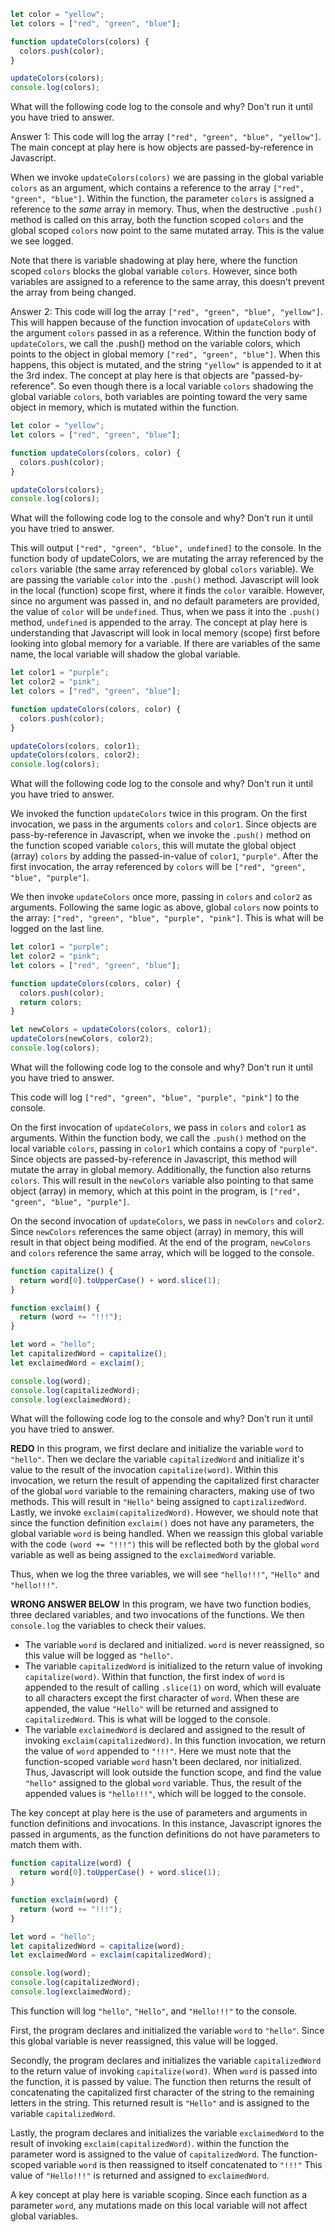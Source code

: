 ```javascript
let color = "yellow";
let colors = ["red", "green", "blue"];

function updateColors(colors) {
  colors.push(color);
}

updateColors(colors);
console.log(colors);
```
What will the following code log to the console and why? Don't run it until you have tried to answer.

Answer 1:
This code will log the array  `["red", "green", "blue", "yellow"]`. The main concept at play here is how objects are passed-by-reference in Javascript. 

When we invoke `updateColors(colors)` we are passing in the global variable `colors` as an argument, which contains a reference to the array `["red", "green", "blue"]`. Within the function, the parameter `colors` is assigned a reference to the *same* array in memory. Thus, when the destructive `.push()` method is called on this array, both the function scoped `colors` and the global scoped `colors` now point to the same mutated array. This is the value we see logged.

Note that there is variable shadowing at play here, where the function scoped `colors` blocks the global variable `colors`. However, since both variables are assigned to a reference to the same array, this doesn't prevent the array from being changed.

Answer 2:
This code will log the array  `["red", "green", "blue", "yellow"]`. This will happen because of the function invocation of `updateColors` with the argument `colors` passed in as a reference. Within the function body of `updateColors`, we call the .push() method on the variable colors, which points to the object in global memory `["red", "green", "blue"]`. When this happens, this object is mutated, and the string `"yellow"` is appended to it at the 3rd index. The concept at play here is that objects are "passed-by-reference". So even though there is a local variable `colors` shadowing the global variable `colors`, both variables are pointing toward the very same object in memory, which is mutated within the function.



```javascript
let color = "yellow";
let colors = ["red", "green", "blue"];

function updateColors(colors, color) {
  colors.push(color);
}

updateColors(colors);
console.log(colors);
```
What will the following code log to the console and why? Don't run it until you have tried to answer.

This will output `["red", "green", "blue", undefined]` to the console. In the function body of updateColors, we are mutating the array referenced by the `colors` variable (the same array referenced by global `colors` variable). We are passing the variable `color` into the `.push()` method. Javascript will look in the local (function) scope first, where it finds the `color` varaible. However, since no argument was passed in, and no default parameters are provided, the value of `color` will be `undefined`. Thus, when we pass it into the `.push()` method,  `undefined` is appended to the array. The concept at play here is understanding that Javascript will look in local memory (scope) first before looking into global memory for a variable. If there are variables of the same name, the local variable will shadow the global variable.


```javascript
let color1 = "purple";
let color2 = "pink";
let colors = ["red", "green", "blue"];

function updateColors(colors, color) {
  colors.push(color);
}

updateColors(colors, color1);
updateColors(colors, color2);
console.log(colors);
```

What will the following code log to the console and why? Don't run it until you have tried to answer.

We invoked the function `updateColors` twice in this program. On the first invocation, we pass in the arguments `colors` and `color1`. Since objects are pass-by-reference in Javascript, when we invoke the `.push()` method on the function scoped variable `colors`, this will mutate the global object (array) `colors` by adding the passed-in-value of `color1`, `"purple"`. After the first invocation, the array referenced by `colors` will be `["red", "green", "blue", "purple"]`.

We then invoke `updateColors` once more, passing in `colors` and `color2` as arguments. Following the same logic as above, global `colors` now points to the array: `["red", "green", "blue", "purple", "pink"]`. This is what will be logged on the last line.


```javascript
let color1 = "purple";
let color2 = "pink";
let colors = ["red", "green", "blue"];

function updateColors(colors, color) {
  colors.push(color);
  return colors;
}

let newColors = updateColors(colors, color1);
updateColors(newColors, color2);
console.log(colors);
```

What will the following code log to the console and why? Don't run it until you have tried to answer.

This code will log `["red", "green", "blue", "purple", "pink"]` to the console. 

On the first invocation of `updateColors`, we pass in `colors` and `color1` as arguments. Within the function body, we call the `.push()` method on the local variable `colors`, passing in `color1` which contains a copy of `"purple"`. Since objects are passed-by-reference in Javascript, this method will mutate the array in global memory. Additionally, the function also returns `colors`. This will result in the `newColors` variable also pointing to that same object (array) in memory, which at this point in the program, is `["red", "green", "blue", "purple"]`.

On the second invocation of `updateColors`, we pass in `newColors` and `color2`. Since `newColors` references the same object (array) in memory, this will result in that object being modified. At the end of the program, `newColors` and `colors` reference the same array, which will be logged to the console.



```javascript
function capitalize() {
  return word[0].toUpperCase() + word.slice(1);
}

function exclaim() {
  return (word += "!!!");
}

let word = "hello";
let capitalizedWord = capitalize();
let exclaimedWord = exclaim();

console.log(word);
console.log(capitalizedWord);
console.log(exclaimedWord);
```

What will the following code log to the console and why? Don't run it until you have tried to answer.

**REDO**
In this program, we first declare and initialize the variable `word` to `"hello"`. Then we declare the variable `capitalizedWord` and initialize it's value to the result of the invocation `capitalize(word)`. Within this invocation, we return the result of appending the capitalized first character of the global `word` variable to the remaining characters, making use of two methods. This will result in `"Hello"` being assigned to `captizalizedWord`. Lastly, we invoke `exclaim(capitalizedWord)`. However, we should note that since the function definition `exclaim()` does not have any parameters, the global variable `word` is being handled. When we reassign this global variable with the code `(word += "!!!")` this will be reflected both by the global `word` variable as well as being assigned to the `exclaimedWord` variable. 

Thus, when we log the three variables, we will see `"hello!!!"`, `"Hello"` and `"hello!!!"`.



**WRONG ANSWER BELOW**
In this program, we have two function bodies, three declared variables, and two invocations of the functions. We then `console.log` the variables to check their values. 

- The variable `word` is declared and initialized. `word` is never reassigned, so this value will be logged as `"hello"`. 
- The variable `capitalizedWord` is initialized to the return value of invoking `capitalize(word)`. Within that function, the first index of `word` is appended to the result of calling `.slice(1)` on word, which will evaluate to all characters except the first character of `word`. When these are appended, the value `"Hello"` will be returned and assigned to `capitalizedWord`. This is what will be logged to the console. 
- The variable `exclaimedWord` is declared and assigned to the result of invoking `exclaim(capitalizedWord)`. In this function invocation, we return the value of `word` appended to `"!!!"`. Here we must note that the function-scoped variable `word` hasn't been declared, nor initialized. Thus, Javascript will look outside the function scope, and find the value `"hello"` assigned to the global `word` variable. Thus, the result of the appended values is `"hello!!!"`, which will be logged to the console.

The key concept at play here is the use of parameters and arguments in function definitions and invocations. In this instance, Javascript ignores the passed in arguments, as the function definitions do not have parameters to match them with.


```javascript
function capitalize(word) {
  return word[0].toUpperCase() + word.slice(1);
}

function exclaim(word) {
  return (word += "!!!");
}

let word = "hello";
let capitalizedWord = capitalize(word);
let exclaimedWord = exclaim(capitalizedWord);

console.log(word);
console.log(capitalizedWord);
console.log(exclaimedWord);
```

This function will log `"hello"`, `"Hello"`, and `"Hello!!!"` to the console. 

First, the program declares and initialized the variable `word` to `"hello"`. Since this global variable is never reassigned, this value will be logged.

Secondly, the program declares and initializes the variable `capitalizedWord` to the return value of invoking `capitalize(word)`. When `word` is passed into the function, it is passed by value. The function then returns the result of concatenating the capitalized first character of the string to the remaining letters in the string. This returned result is `"Hello"` and is assigned to the variable `capitalizedWord`.

Lastly, the program declares and initializes the variable `exclaimedWord` to the result of invoking `exclaim(capitalizedWord)`. within the function the parameter word is assigned to the value of `capitalizedWord`. The function-scoped variable `word` is then reassigned to itself concatenated to `"!!!"` This value of `"Hello!!!"` is returned and assigned to `exclaimedWord`.

A key concept at play here is variable scoping. Since each function as a parameter `word`, any mutations made on this local variable will not affect global variables.



